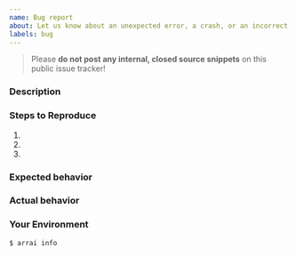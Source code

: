 ```yaml
---
name: Bug report
about: Let us know about an unexpected error, a crash, or an incorrect behavior.
labels: bug
---
```


> Please **do not post any internal, closed source snippets** on this public issue tracker!

### Description



### Steps to Reproduce
1. 
2. 
3. 

### Expected behavior



### Actual behavior



### Your Environment
```sh
$ arrai info

```
